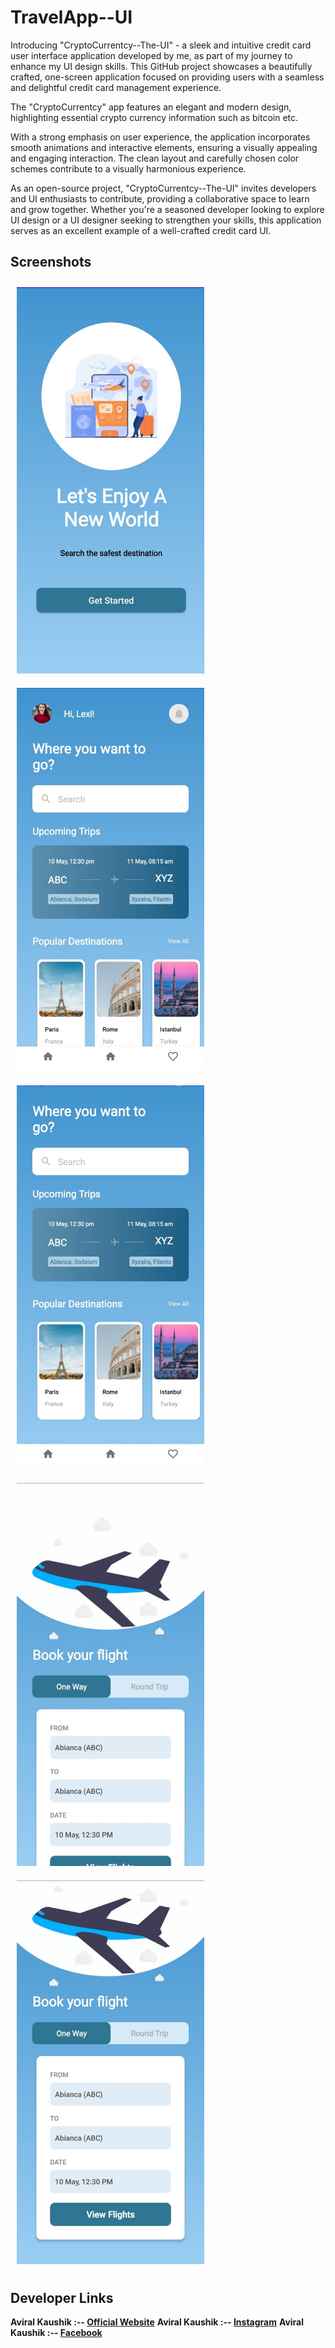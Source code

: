 # TravelApp--UI

Introducing "CryptoCurrentcy--The-UI" - a sleek and intuitive credit card user interface application developed by me, as part of my journey to enhance my UI design skills. This GitHub project showcases a beautifully crafted, one-screen application focused on providing users with a seamless and delightful credit card management experience.

The "CryptoCurrentcy" app features an elegant and modern design, highlighting essential crypto currency information such as bitcoin etc.

With a strong emphasis on user experience, the application incorporates smooth animations and interactive elements, ensuring a visually appealing and engaging interaction. The clean layout and carefully chosen color schemes contribute to a visually harmonious experience.

As an open-source project, "CryptoCurrentcy--The-UI" invites developers and UI enthusiasts to contribute, providing a collaborative space to learn and grow together. Whether you're a seasoned developer looking to explore UI design or a UI designer seeking to strengthen your skills, this application serves as an excellent example of a well-crafted credit card UI.

## Screenshots

<p>
  <img src="https://github.com/Aviral-Kaushik/TravelApp--UI/blob/main/images/image1.jpeg" width="300px" style="padding: 10px" height="auto">
  <img src="https://github.com/Aviral-Kaushik/TravelApp--UI/blob/main/images/image2.jpeg" width="300px" style="padding: 10px" height="auto">
  <img src="https://github.com/Aviral-Kaushik/TravelApp--UI/blob/main/images/image3.jpeg" width="300px" style="padding: 10px" height="auto">
  <img src="https://github.com/Aviral-Kaushik/TravelApp--UI/blob/main/images/image4.jpeg" width="300px" style="padding: 10px" height="auto">
  <img src="https://github.com/Aviral-Kaushik/TravelApp--UI/blob/main/images/image5.jpeg" width="300px" style="padding: 10px" height="auto">
</p>

## Developer Links

**Aviral Kaushik :-- [Official Website](http://aviralkaushik.epizy.com/)**
**Aviral Kaushik :-- [Instagram](https://www.instagram.com/aviral_3101/)**
**Aviral Kaushik :-- [Facebook](https://www.facebook.com/aviral.kaushik.16)**
